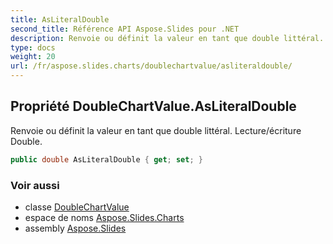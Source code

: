 ```yaml
---
title: AsLiteralDouble
second_title: Référence API Aspose.Slides pour .NET
description: Renvoie ou définit la valeur en tant que double littéral. Lecture/écriture Double.
type: docs
weight: 20
url: /fr/aspose.slides.charts/doublechartvalue/asliteraldouble/
---
```


## Propriété DoubleChartValue.AsLiteralDouble

Renvoie ou définit la valeur en tant que double littéral. Lecture/écriture Double.

```csharp
public double AsLiteralDouble { get; set; }
```

### Voir aussi

* classe [DoubleChartValue](../../doublechartvalue)
* espace de noms [Aspose.Slides.Charts](../../doublechartvalue)
* assembly [Aspose.Slides](../../../)

<!-- NE PAS MODIFIER : généré par xmldocmd pour Aspose.Slides.dll -->